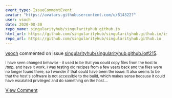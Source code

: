 ```yaml
---
event_type: IssueCommentEvent
avatar: "https://avatars.githubusercontent.com/u/814322?"
user: vsoch
date: 2020-08-30
repo_name: singularityhub/singularityhub.github.io
html_url: https://github.com/singularityhub/singularityhub.github.io/issues/215
repo_url: https://github.com/singularityhub/singularityhub.github.io
---
```


<a href='https://github.com/vsoch' target='_blank'>vsoch</a> commented on issue <a href='https://github.com/singularityhub/singularityhub.github.io/issues/215' target='_blank'>singularityhub/singularityhub.github.io#215</a>.

<small>I have seen changed behavior - it used to be that you could copy files from the host to /tmp, and have it work. I was testing old recipes from a few years back and the files were no longer found there, so I wonder if that could have been the issue. It also seems to be that the host's software is not accessible to the build, which makes sense because it could have escalated privileged and do something on the host....</small>

<a href='https://github.com/singularityhub/singularityhub.github.io/issues/215' target='_blank'>View Comment</a>
